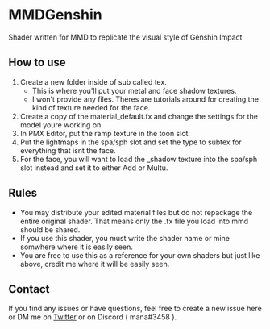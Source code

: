 # MMDGenshin
Shader written for MMD to replicate the visual style of Genshin Impact

## How to use 
1. Create a new folder inside of sub called tex.
   - This is where you'll put your metal and face shadow textures.
   - I won't provide any files. Theres are tutorials around for creating the kind of texture needed for the face.
2. Create a copy of the material_default.fx and change the settings for the model youre working on
3. In PMX Editor, put the ramp texture in the toon slot.
4. Put the lightmaps in the spa/sph slot and set the type to subtex for everything that isnt the face.
5. For the face, you will want to load the _shadow texture into the spa/sph slot instead and set it to either Add or Multu. 


## Rules 
- You may distribute your edited material files but do not repackage the entire original shader. That means only the .fx file you load into mmd should be shared.
- If you use this shader, you must write the shader name or mine somwhere where it is easily seen. 
- You are free to use this as a reference for your own shaders but just like above, credit me where it will be easily seen.

## Contact 
If you find any issues or have questions, feel free to create a new issue here or DM me on [Twitter](https://twitter.com/Manashiku) or on Discord ( mana#3458 ). 
